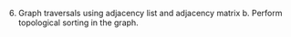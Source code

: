 6. Graph traversals using adjacency list and adjacency matrix
b. Perform topological sorting in the graph.
